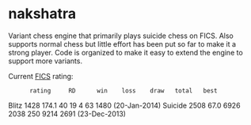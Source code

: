 # nakshatra
Variant chess engine that primarily plays suicide chess on FICS. Also supports normal chess but little effort has been put so far to make it a strong player. Code is organized to make it easy to extend the engine to support more variants.

Current [FICS](http://www.freechess.org) rating:

          rating     RD      win    loss    draw   total   best 
Blitz      1428    174.1      40      19       4      63   1480 (20-Jan-2014) 
Suicide    2508     67.0    6926    2038     250    9214   2691 (23-Dec-2013) 
